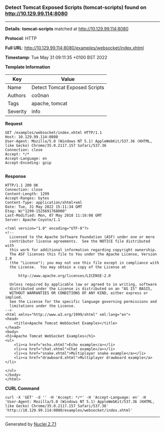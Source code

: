 ### Detect Tomcat Exposed Scripts (tomcat-scripts) found on http://10.129.99.114:8080
---
**Details**: **tomcat-scripts**  matched at http://10.129.99.114:8080

**Protocol**: HTTP

**Full URL**: http://10.129.99.114:8080/examples/websocket/index.xhtml

**Timestamp**: Tue May 31 09:11:35 +0100 BST 2022

**Template Information**

| Key | Value |
|---|---|
| Name | Detect Tomcat Exposed Scripts |
| Authors | co0nan |
| Tags | apache, tomcat |
| Severity | info |

**Request**
```http
GET /examples/websocket/index.xhtml HTTP/1.1
Host: 10.129.99.114:8080
User-Agent: Mozilla/5.0 (Windows NT 5.1) AppleWebKit/537.36 (KHTML, like Gecko) Chrome/35.0.2117.157 Safari/537.36
Connection: close
Accept: */*
Accept-Language: en
Accept-Encoding: gzip


```

**Response**
```http
HTTP/1.1 200 OK
Connection: close
Content-Length: 1299
Accept-Ranges: bytes
Content-Type: application/xhtml+xml
Date: Tue, 31 May 2022 15:11:34 GMT
Etag: W/"1299-1525691768000"
Last-Modified: Mon, 07 May 2018 11:16:08 GMT
Server: Apache-Coyote/1.1

<?xml version="1.0" encoding="UTF-8"?>
<!--
  Licensed to the Apache Software Foundation (ASF) under one or more
  contributor license agreements.  See the NOTICE file distributed with
  this work for additional information regarding copyright ownership.
  The ASF licenses this file to You under the Apache License, Version 2.0
  (the "License"); you may not use this file except in compliance with
  the License.  You may obtain a copy of the License at

      http://www.apache.org/licenses/LICENSE-2.0

  Unless required by applicable law or agreed to in writing, software
  distributed under the License is distributed on an "AS IS" BASIS,
  WITHOUT WARRANTIES OR CONDITIONS OF ANY KIND, either express or implied.
  See the License for the specific language governing permissions and
  limitations under the License.
-->
<html xmlns="http://www.w3.org/1999/xhtml" xml:lang="en">
<head>
    <title>Apache Tomcat WebSocket Examples</title>
</head>
<body>
<h1>Apache Tomcat WebSocket Examples</h1>
<ul>
    <li><a href="echo.xhtml">Echo example</a></li>
    <li><a href="chat.xhtml">Chat example</a></li>
    <li><a href="snake.xhtml">Multiplayer snake example</a></li>
    <li><a href="drawboard.xhtml">Multiplayer drawboard example</a></li>

</ul>
</body>
</html>
```


**CURL Command**
```
curl -X 'GET' -d '' -H 'Accept: */*' -H 'Accept-Language: en' -H 'User-Agent: Mozilla/5.0 (Windows NT 5.1) AppleWebKit/537.36 (KHTML, like Gecko) Chrome/35.0.2117.157 Safari/537.36' 'http://10.129.99.114:8080/examples/websocket/index.xhtml'
```
---
Generated by [Nuclei 2.7.1](https://github.com/projectdiscovery/nuclei)